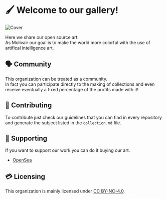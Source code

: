 # 🖌️ Welcome to our gallery!
![Cover](../assets/images/cover.png)

Here we share our open source art.  
As Molivair our goal is to make the world more colorful with the use of artifical intelligence art.

## 🗣️ Community
This organization can be treated as a community.  
In fact you can participate directly to the making of collections and even receive eventually a fixed percentage of the profits made with it!  

## 🤝 Contributing
To contribute just check our guidelines that you can find in every repository and generate the subject listed in the ```collection.md``` file.  

## 💚 Supporting
If you want to support our work you can do it buying our art.  
- [OpenSea](https://opensea.io/Molivair)  

## 💳 Licensing
This organization is mainly licensed under [CC BY-NC-4.0](http://creativecommons.org/licenses/by-nc/4.0/).  